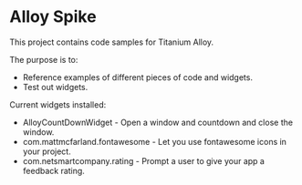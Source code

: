 Alloy Spike
=============

This project contains code samples for Titanium Alloy.  

The purpose is to:

* Reference examples of different pieces of code and widgets.
* Test out widgets.

Current widgets installed:
* AlloyCountDownWidget - Open a window and countdown and close the window.
* com.mattmcfarland.fontawesome - Let you use fontawesome icons in your project.
* com.netsmartcompany.rating - Prompt a user to give your app a feedback rating.
